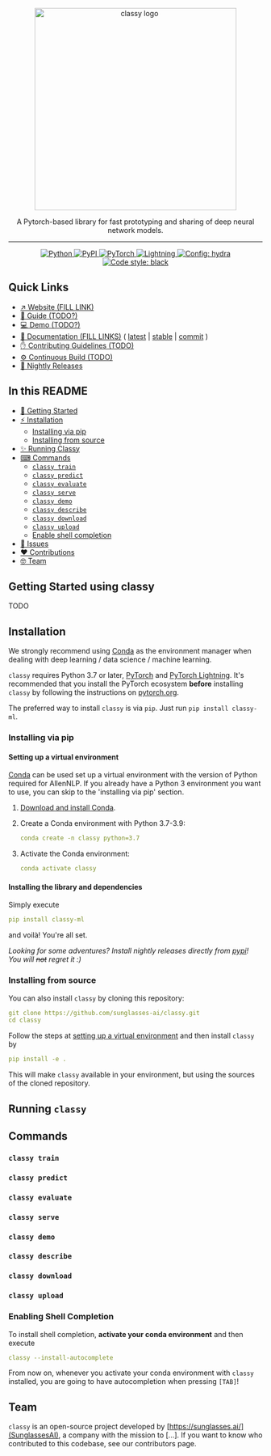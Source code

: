 <div align="center">
    <br>
    <img alt="classy logo" src="TODO" width="400"/>
    <p>
    A Pytorch-based library for fast prototyping and sharing of deep neural network models. 
    </p>
    <hr/>
</div>
<p align="center">
<!-- // REMOVE
    <a href="https://github.com/sunglasses-ai/classy/actions">
        <img alt="CI" src="https://github.com/sunglasses-ai/classy/workflows/CI/badge.svg?event=push&branch=main">
    </a>
    <a href="https://github.com/sunglasses-ai/classy/blob/main/LICENSE">
        <img alt="License" src="https://img.shields.io/github/license/sunglasses-ai/classy.svg?color=blue&cachedrop">
    </a>
    <a href="https://codecov.io/gh/sunglasses-ai/classy">
        <img alt="Codecov" src="https://codecov.io/gh/sunglasses-ai/classy/branch/main/graph/badge.svg">
    </a>
    <a href="https://optuna.org">
        <img alt="Optuna" src="https://img.shields.io/badge/Optuna-integrated-blue">
    </a>
-->
    <a href="">
        <img alt="Python" src="https://img.shields.io/badge/-Python 3.7--3.9-blue?style=for-the-badge&logo=python&logoColor=white">
    </a>
    <a href="https://pypi.org/project/classy-ml/">
        <img alt="PyPI" src="https://img.shields.io/pypi/v/classy-ml?style=for-the-badge&logo=pypi">
    </a>
    <a href="https://pytorch.org/get-started/locally/">
        <img alt="PyTorch" src="https://img.shields.io/badge/-PyTorch 1.8+-ee4c2c?style=for-the-badge&logo=pytorch&logoColor=white">
    </a>
    <a href="https://pytorchlightning.ai/">
        <img alt="Lightning" src="https://img.shields.io/badge/-Lightning 1.3+-792ee5?style=for-the-badge&logo=pytorchlightning&logoColor=white">
    </a>
    <a href="https://hydra.cc/">
        <img alt="Config: hydra" src="https://img.shields.io/badge/config-hydra 1.1-89b8cd?style=for-the-badge&labelColor=gray">
    </a>
    <a href="https://black.readthedocs.io/en/stable/">
        <img alt="Code style: black" src="https://img.shields.io/badge/code%20style-black-black.svg?style=for-the-badge&labelColor=gray">
    </a>
    <br/>
</p>

## Quick Links

- [↗️ Website (FILL LINK)](https://TODO/)
- [🔦 Guide (TODO?)](https://TODO/)
- [💻 Demo (TODO?)](https://TODO/)
- [📓 Documentation (FILL LINKS)](https://TODO/) ( [latest](https://TODO/latest/) | [stable](https://TODO/stable/) | [commit](https://TODO/main/) )
- [✋ Contributing Guidelines (TODO)](CONTRIBUTING.md)
- [⚙️ Continuous Build (TODO)](https://TODO)
- [🌙 Nightly Releases](https://pypi.org/project/classy-ml/#history)


## In this README

- [🚀 Getting Started](#getting-started-using-classy)
- [⚡ Installation](#installation)
    - [Installing via pip](#installing-via-pip)
    - [Installing from source](#installing-from-source)
- [✨ Running Classy](#running-classy)
- [⌨ Commands](#commands)
    - [`classy train`](#classy-train)
    - [`classy predict`](#classy-predict)
    - [`classy evaluate`](#classy-evaluate)
    - [`classy serve`](#classy-serve)
    - [`classy demo`](#classy-demo)
    - [`classy describe`](#classy-describe)
    - [`classy download`](#classy-download)
    - [`classy upload`](#classy-upload)
    - [Enable shell completion](#enabling-shell-completion)
- [🤔 Issues](#issues)
- [❤️ Contributions](#contributions)
- [🤓 Team](#team)


## Getting Started using classy
TODO

## Installation
We strongly recommend using [Conda](https://conda.io/) as the environment manager when dealing with deep learning / data science / machine learning.

`classy` requires Python 3.7 or later, [PyTorch](https://pytorch.org/) and [PyTorch Lightning](https://pytorchlightning.ai/).
It's recommended that you install the PyTorch ecosystem **before** installing `classy` by following the instructions on [pytorch.org](https://pytorch.org/).

The preferred way to install `classy` is via `pip`. Just run `pip install classy-ml`.

<!-- `classy` works on *any* platform, as long as it is correctly configured. -->

### Installing via pip

#### Setting up a virtual environment

[Conda](https://conda.io/) can be used set up a virtual environment with the
version of Python required for AllenNLP.  If you already have a Python 3
environment you want to use, you can skip to the 'installing via pip' section.

1.  [Download and install Conda](https://conda.io/projects/conda/en/latest/user-guide/install/index.html).

2.  Create a Conda environment with Python 3.7-3.9:

    ```yaml
    conda create -n classy python=3.7
    ```

3.  Activate the Conda environment:

    ```yaml
    conda activate classy
    ```

#### Installing the library and dependencies

Simply execute

```yaml
pip install classy-ml
```

and voilà! You're all set.

*Looking for some adventures? Install nightly releases directly from [pypi](https://pypi.org/project/classy-ml/#history)! You will ~~not~~ regret it :)*


### Installing from source
You can also install `classy` by cloning this repository:

```yaml
git clone https://github.com/sunglasses-ai/classy.git
cd classy
```

Follow the steps at [setting up a virtual environment](#setting-up-a-virtual-environment) and then install `classy` by

```yaml
pip install -e .
```

This will make `classy` available in your environment, but using the sources of the cloned repository.

## Running `classy`

## Commands
### `classy train`
### `classy predict`
### `classy evaluate`
### `classy serve`
### `classy demo`
### `classy describe`
### `classy download`
### `classy upload`

### Enabling Shell Completion
To install shell completion, **activate your conda environment** and then execute
```yaml
classy --install-autocomplete
```

From now on, whenever you activate your conda environment with `classy` installed, you are going to have autocompletion when pressing `[TAB]`!

## Team
`classy` is an open-source project developed by [https://sunglasses.ai/](SunglassesAI), a company with the mission to [...]. If you want to know who contributed to this codebase, see our contributors page.



<!--
### Classy Commands

```yaml
classy train (sequence | token | sentence-pair) <dataset-path> [--model-name] [--exp-name] [--device] [--root] [[-c|--config] training.pl_trainer.val_check_interval=1.0 data.pl_module.batch_size=16]
classy predict interactive <model-path> [--device]
classy predict file <model-path> <file-path> [-o|--output-path] [--token-batch-size] [--device]
classy serve <model-path> [-p|--port] [--token-batch-size] [--device]
```

## TODOs

### V0.1
- **luigi**: random -> np.random everywhere
- **luigi**: add inference time to demo
- **edoardo**: create different profiles to train the various tasks (try to build them based on the gpu memory size and report the training time on different gpus)
- **edoardo**: look for and train "una mazzettata" of models
- **niccolò**: classy download
- docs
  - docusaurus
  - comment extensively at least all classes and some important function
  - write readme
- **niccolò**: package install
- **luigi**: Dockerfile

### Later on
- num_workers can't be >1 right now
- pre-commit black (github actions?)
- training on colab notebooks
- logging
- testing


### Classy Commands

```bash
classy train (sequence | token | sentence-pair) <dataset-path> [--model-name] [--exp-name] [--device] [--root] [[-c|--config] training.pl_trainer.val_check_interval=1.0 data.pl_module.batch_size=16]
classy predict interactive <model-path> [--device]
classy predict file <model-path> <file-path> [-o|--output-path] [--token-batch-size] [--device]
classy serve <model-path> [-p|--port] [--token-batch-size] [--device]
```

## TODOs

### V0.1
- **luigi**: random -> np.random everywhere
- **luigi**: add inference time to demo
- **edoardo**: create different profiles to train the various tasks (try to build them based on the gpu memory size and report the training time on different gpus)
- **edoardo**: look for and train "una mazzettata" of models
- **niccolò**: classy download
- docs
  - docusaurus
  - comment extensively at least all classes and some important function
  - write readme
- **niccolò**: package install
- **luigi**: Dockerfile

### Later on
- num_workers can't be >1 right now
- pre-commit black (github actions?)
- training on colab notebooks
- logging
- testing
-->

